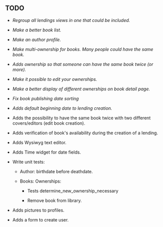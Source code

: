 TODO
---

* *Regroup all lendings views in one that could be included.*

* *Make a better book list.*

* *Make an author profile.*

* *Make multi-ownership for books. Many people could have the same book.*

* *Adds ownership so that someone can have the same book twice (or more).*

* *Make it possible to edit your ownerships.*

* *Make a better display of different ownerships on book detail page.*

* *Fix book publishing date sorting*

* *Adds default beginning date to lending creation.*

* Adds the possibility to have the same book twice with two different covers/editors (edit book creation).

* Adds verification of book's availability during the creation of a lending.

* Adds Wysiwyg text editor.

* Adds Time widget for date fields.

* Write unit tests:
	
	* Author: birthdate before deathdate.

	* Books: Ownerships:

		* Tests determine_new_ownership_necessary

		* Remove book from library.
	
* Adds pictures to profiles.

* Adds a form to create user.